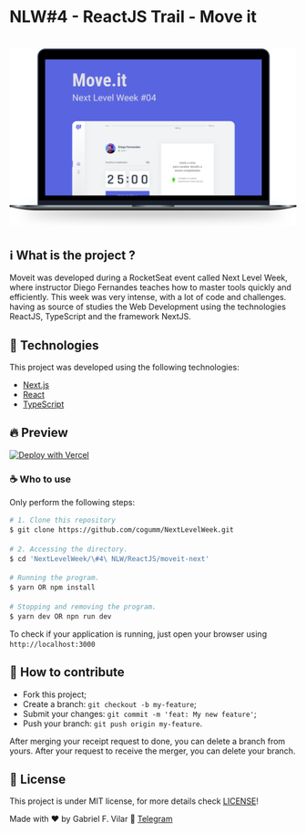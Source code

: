 # NLW#4 - ReactJS Trail - Move it

<h1 align="center">
    <img alt="Move.it" title="Move.it" src=".github/moveit.svg" />
</h1>

## :information_source: What is the project ?

Moveit was developed during a RocketSeat event called Next Level Week, where instructor Diego Fernandes teaches how to master tools quickly and efficiently. This week was very intense, with a lot of code and challenges. having as source of studies the Web Development using the technologies ReactJS, TypeScript and the framework NextJS.

## 🧪 Technologies

This project was developed using the following technologies:

-   [Next.js][nextjs]
-   [React][react]
-   [TypeScript][typescript]

## 🔥 Preview

[![Deploy with Vercel](https://vercel.com/button)][linkvercel]

### :coffee: Who to use

Only perform the following steps:

```bash
# 1. Clone this repository
$ git clone https://github.com/cogumm/NextLevelWeek.git

# 2. Accessing the directory.
$ cd 'NextLevelWeek/\#4\ NLW/ReactJS/moveit-next'

# Running the program.
$ yarn OR npm install

# Stopping and removing the program.
$ yarn dev OR npn run dev
```

To check if your application is running, just open your browser using `http://localhost:3000`

## 🤔 How to contribute

-   Fork this project;
-   Create a branch: `git checkout -b my-feature`;
-   Submit your changes: `git commit -m 'feat: My new feature'`;
-   Push your branch: `git push origin my-feature`.

After merging your receipt request to done, you can delete a branch from yours. After your request to receive the merger, you can delete your branch.

## :memo: License

This project is under MIT license, for more details check [LICENSE][license]!

Made with ♥ by Gabriel F. Vilar :wave: [Telegram][telegram]

[license]: https://cogumm.mit-license.org/
[telegram]: https://t.me/CoGUMm
[linkvercel]: https://#/
[nextjs]: https://nextjs.org/
[react]: https://reactjs.org
[typescript]: https://www.typescriptlang.org/
